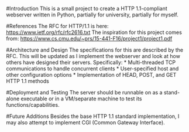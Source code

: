 #Introduction
    This is a small project to create a HTTP 1.1-compliant webserver written in Python, partially for university, partially for myself.
    
#References
    The RFC for HTTP/1.1 is here: https://www.ietf.org/rfc/rfc2616.txt
    The inspiration for this project comes from: https://www.cs.cmu.edu/~prs/15-441-F16/project1/project1.pdf
    
#Architecture and Design
    The specifications for this are described by the RFC. This will be updated as I implement the webserver and look at how others have designed their servers.
    Specifically: 
    * Multi-threaded TCP communications to handle concurrent clients
    * User-specified host and other configuration options
    * Implementation of HEAD, POST, and GET HTTP 1.1 methods

#Deployment and Testing
    The server should be runnable on as a stand-alone executable or in a VM/separate machine to test its functions/capabilities.

#Future Additions
    Besides the base HTTP 1.1 standard implementation, I may also attempt to implement CGI (Common Gateway Interface).
